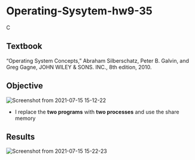 # Operating-Sysytem-hw9-35
C
## Textbook
“Operating System Concepts,” Abraham Silberschatz, Peter B. Galvin, and Greg Gagne, JOHN WILEY & SONS. INC., 8th edition, 2010.
## Objective

![Screenshot from 2021-07-15 15-12-22](https://user-images.githubusercontent.com/66109376/125745192-5ca9be8a-7801-4116-bb79-21bbb6fb41bf.png)

* I replace the **two programs** with **two processes** and use the share memory
## Results

![Screenshot from 2021-07-15 15-22-23](https://user-images.githubusercontent.com/66109376/125746421-9ff2ed2d-7328-4a5a-9499-905f623732a7.png)
